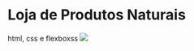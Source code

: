 # Loja de Produtos Naturais

html, css e flexboxss
<img src="https://github.com/dieegobs/loja-de-produtos-naturais/blob/main/images/Site.png?raw=true"/>
